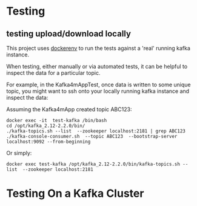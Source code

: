 # Testing


## testing upload/download locally

This project uses [dockerenv](https://github.com/aaronp/dockerenv/#dockerenv) to run the tests against a 'real' running kafka instance.

When testing, either manually or via automated tests, it can be helpful to inspect the data for a particular topic.

For example, in the Kafka4mAppTest, once data is written to some unique topic, you might want to ssh onto your locally
running kafka instance and inspect the data:


Assuming the Kafka4mApp created topic ABC123:

```$xslt
docker exec -it  test-kafka /bin/bash
cd /opt/kafka_2.12-2.2.0/bin/
./kafka-topics.sh --list  --zookeeper localhost:2181 | grep ABC123
./kafka-console-consumer.sh  --topic ABC123  --bootstrap-server localhost:9092 --from-beginning
```

Or simply:

```$xslt
docker exec test-kafka /opt/kafka_2.12-2.2.0/bin/kafka-topics.sh --list  --zookeeper localhost:2181
```


# Testing On a Kafka Cluster
